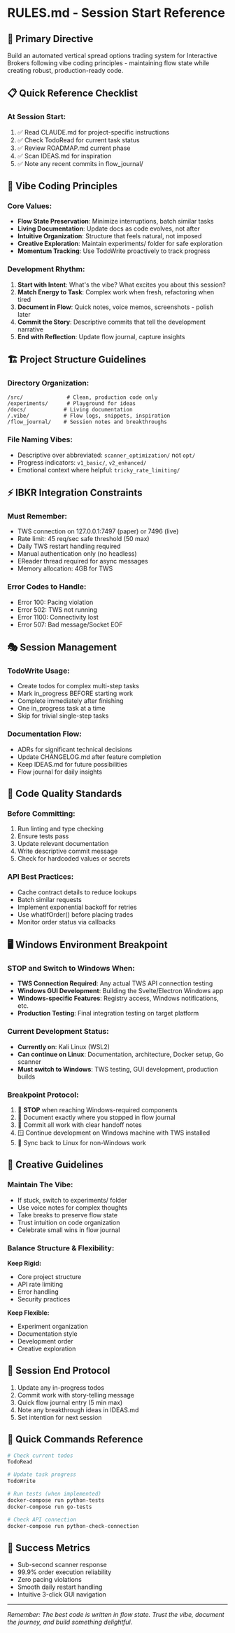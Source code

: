 # RULES.md - Session Start Reference

## 🎯 Primary Directive
Build an automated vertical spread options trading system for Interactive Brokers following vibe coding principles - maintaining flow state while creating robust, production-ready code.

## 📋 Quick Reference Checklist

### At Session Start:
1. ✅ Read CLAUDE.md for project-specific instructions
2. ✅ Check TodoRead for current task status
3. ✅ Review ROADMAP.md current phase
4. ✅ Scan IDEAS.md for inspiration
5. ✅ Note any recent commits in flow_journal/

## 🌊 Vibe Coding Principles

### Core Values:
- **Flow State Preservation**: Minimize interruptions, batch similar tasks
- **Living Documentation**: Update docs as code evolves, not after
- **Intuitive Organization**: Structure that feels natural, not imposed
- **Creative Exploration**: Maintain experiments/ folder for safe exploration
- **Momentum Tracking**: Use TodoWrite proactively to track progress

### Development Rhythm:
1. **Start with Intent**: What's the vibe? What excites you about this session?
2. **Match Energy to Task**: Complex work when fresh, refactoring when tired
3. **Document in Flow**: Quick notes, voice memos, screenshots - polish later
4. **Commit the Story**: Descriptive commits that tell the development narrative
5. **End with Reflection**: Update flow journal, capture insights

## 🏗️ Project Structure Guidelines

### Directory Organization:
```
/src/              # Clean, production code only
/experiments/      # Playground for ideas
/docs/            # Living documentation
/.vibe/           # Flow logs, snippets, inspiration
/flow_journal/    # Session notes and breakthroughs
```

### File Naming Vibes:
- Descriptive over abbreviated: `scanner_optimization/` not `opt/`
- Progress indicators: `v1_basic/`, `v2_enhanced/`
- Emotional context where helpful: `tricky_rate_limiting/`

## ⚡ IBKR Integration Constraints

### Must Remember:
- TWS connection on 127.0.0.1:7497 (paper) or 7496 (live)
- Rate limit: 45 req/sec safe threshold (50 max)
- Daily TWS restart handling required
- Manual authentication only (no headless)
- EReader thread required for async messages
- Memory allocation: 4GB for TWS

### Error Codes to Handle:
- Error 100: Pacing violation
- Error 502: TWS not running
- Error 1100: Connectivity lost
- Error 507: Bad message/Socket EOF

## 🎭 Session Management

### TodoWrite Usage:
- Create todos for complex multi-step tasks
- Mark in_progress BEFORE starting work
- Complete immediately after finishing
- One in_progress task at a time
- Skip for trivial single-step tasks

### Documentation Flow:
- ADRs for significant technical decisions
- Update CHANGELOG.md after feature completion
- Keep IDEAS.md for future possibilities
- Flow journal for daily insights

## 🚀 Code Quality Standards

### Before Committing:
1. Run linting and type checking
2. Ensure tests pass
3. Update relevant documentation
4. Write descriptive commit message
5. Check for hardcoded values or secrets

### API Best Practices:
- Cache contract details to reduce lookups
- Batch similar requests
- Implement exponential backoff for retries
- Use whatIfOrder() before placing trades
- Monitor order status via callbacks

## 🖥️ Windows Environment Breakpoint

### STOP and Switch to Windows When:
- **TWS Connection Required**: Any actual TWS API connection testing
- **Windows GUI Development**: Building the Svelte/Electron Windows app
- **Windows-specific Features**: Registry access, Windows notifications, etc.
- **Production Testing**: Final integration testing on target platform

### Current Development Status:
- **Currently on**: Kali Linux (WSL2)
- **Can continue on Linux**: Documentation, architecture, Docker setup, Go scanner
- **Must switch to Windows**: TWS testing, GUI development, production builds

### Breakpoint Protocol:
1. 🛑 **STOP** when reaching Windows-required components
2. 📝 Document exactly where you stopped in flow journal
3. 💾 Commit all work with clear handoff notes
4. 🪟 Continue development on Windows machine with TWS installed
5. 🔄 Sync back to Linux for non-Windows work

## 🎨 Creative Guidelines

### Maintain The Vibe:
- If stuck, switch to experiments/ folder
- Use voice notes for complex thoughts
- Take breaks to preserve flow state
- Trust intuition on code organization
- Celebrate small wins in flow journal

### Balance Structure & Flexibility:
**Keep Rigid:**
- Core project structure
- API rate limiting
- Error handling
- Security practices

**Keep Flexible:**
- Experiment organization
- Documentation style
- Development order
- Creative exploration

## 🔄 Session End Protocol

1. Update any in-progress todos
2. Commit work with story-telling message
3. Quick flow journal entry (5 min max)
4. Note any breakthrough ideas in IDEAS.md
5. Set intention for next session

## 📝 Quick Commands Reference

```bash
# Check current todos
TodoRead

# Update task progress
TodoWrite

# Run tests (when implemented)
docker-compose run python-tests
docker-compose run go-tests

# Check API connection
docker-compose run python-check-connection
```

## 🎯 Success Metrics
- Sub-second scanner response
- 99.9% order execution reliability
- Zero pacing violations
- Smooth daily restart handling
- Intuitive 3-click GUI navigation

---

*Remember: The best code is written in flow state. Trust the vibe, document the journey, and build something delightful.*